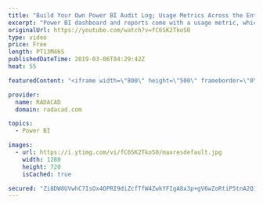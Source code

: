 ```yaml
---
title: "Build Your Own Power BI Audit Log; Usage Metrics Across the Entire Tenant"
excerpt: "Power BI dashboard and reports come with a usage metric, which you can see how users used this content. There is also another usage metrics across the entire tenant, which you can see it if you have access to Power BI Administrator account, under Admin Panel in the Power BI Service. However, what if"
originalUrl: https://youtube.com/watch?v=fC6SK2TkoS0
type: video
price: Free
length: PT13M46S
publishedDateTime: 2019-03-06T04:29:42Z
heat: 55

featuredContent: "<iframe width=\"800\" height=\"500\" frameborder=\"0\" src=\"https://www.youtube.com/embed/fC6SK2TkoS0\" allow=\"accelerometer; autoplay; encrypted-media; gyroscope; picture-in-picture\" allowfullscreen></iframe>"

provider:
  name: RADACAD
  domain: radacad.com

topics:
  - Power BI

images:
  - url: https://i.ytimg.com/vi/fC6SK2TkoS0/maxresdefault.jpg
    width: 1280
    height: 720
    isCached: true

secured: "Zi8DW8UVwhC7IsOx4OPRI9diZcfTfW4ZwkYFIgA8x3p+gV6wZoRtiP5tnA2Q1K8l2FnjR9lSZaefN8nm0ulUSKUf6fgopxO4/1O8AWuaVgdp7aSOPUxtV/8xIkK9bmFCcMFgcfnz7gXPC+UOILq8rIqvbAZasJMhJlzfX2bDdTUm/HicDhnV+dBbdSZJzYxOYHi5esouJvAPnwRNhcGkaOu2QtpayPTCIBLVDhanzEgteRW9Ow2cw+e6buh2hG8fzJlwsKO/u3tmN2bnlGkSz2Wn3HhaSoqv78cM6lfKyzgj7P4EDbqlr3vSCK0ep/Hof2bLUpqxMYU03UX0uMTfylKXvEhXWswjzOJ7MpGyaR+51bo114yAMj6mLYVY3DjF+SZ5hxMvZKzfniEgT5EXvH1zMaOTQfG8QyPtoBQKRR0=;8Ciy4w8SaxF88HGOl2U7Qg=="
---
```



